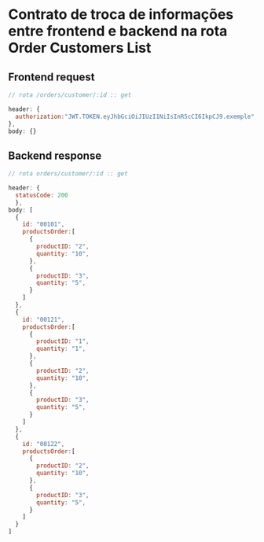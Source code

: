 # Contrato de troca de informações entre frontend e backend na rota Order Customers List

## Frontend request

```Javascript
// rota /orders/customer/:id :: get

header: {
  authorization:"JWT.TOKEN.eyJhbGciOiJIUzI1NiIsInR5cCI6IkpCJ9.exemple",
},
body: {}
```

## Backend response

```Javascript
// rota orders/customer/:id :: get

header: {
  statusCode: 200
  },
body: [
  {
    id: "00101",
    productsOrder:[
      {
        productID: "2",
        quantity: "10",
      },
      {
        productID: "3",
        quantity: "5",
      }
    ]
  },
  {
    id: "00121",
    productsOrder:[
      {
        productID: "1",
        quantity: "1",
      },
      {
        productID: "2",
        quantity: "10",
      },
      {
        productID: "3",
        quantity: "5",
      }
    ]
  },
  {
    id: "00122",
    productsOrder:[
      {
        productID: "2",
        quantity: "10",
      },
      {
        productID: "3",
        quantity: "5",
      }
    ]
  }
]
````
